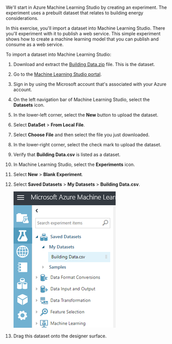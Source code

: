 We'll start in Azure Machine Learning Studio by creating an experiment. The experiment uses a prebuilt dataset that relates to building energy considerations.

In this exercise, you'll import a dataset into Machine Learning Studio. There you'll experiment with it to publish a web service. This simple experiment shows how to create a machine learning model that you can publish and consume as a web service.

To import a dataset into Machine Learning Studio:

1. Download and extract the [Building Data.zip](https://github.com/MicrosoftDocs/mslearn-work-with-vision-cognitive-services/blob/master/Building%20Data.zip?raw=true) file. This is the dataset.
1. Go to the [Machine Learning Studio portal](https://studio.azureml.net?azure-portal=true). 
1. Sign in by using the Microsoft account that's associated with your Azure account.
1. On the left navigation bar of Machine Learning Studio, select the **Datasets** icon.  
1. In the lower-left corner, select the **New** button to upload the dataset.
1. Select **DataSet** > **From Local File**.
1. Select **Choose File** and then select the file you just downloaded.
1. In the lower-right corner, select the check mark to upload the dataset.
1. Verify that **Building Data.csv** is listed as a dataset.
1. In Machine Learning Studio, select the **Experiments** icon.
1. Select **New** > **Blank Experiment**.
1. Select **Saved Datasets** > **My Datasets** > **Building Data.csv**.  

    ![Add a dataset in Machine Learning Studio](../media/5-create-an-experiment-in-ML-studio-dataset-selection.png)

1. Drag this dataset onto the designer surface.
